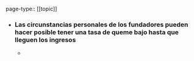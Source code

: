 page-type:: [[topic]]
- ### Las circunstancias personales de los fundadores pueden hacer posible tener una tasa de queme bajo hasta que lleguen los ingresos
  - 


